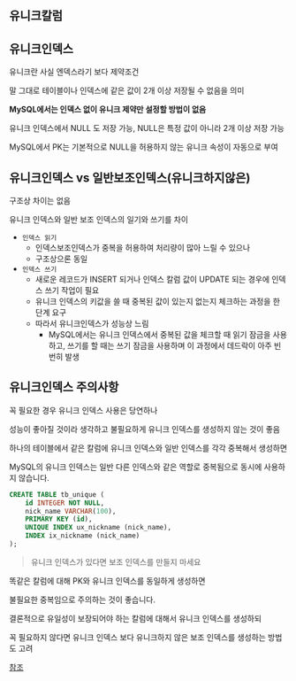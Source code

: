 ## 유니크칼럼







## 유니크인덱스

유니크란 사실 엔덱스라기 보다 제약조건

말 그대로 테이블이나 인덱스에 같은 값이 2개 이상 저장될 수 없음을 의미 

**MySQL에서는 인덱스 없이 유니크 제약만 설정할 방법이 없음**

유니크 인덱스에서 NULL 도 저장 가능, NULL은 특정 값이 아니라 2개 이상 저장 가능

MySQL에서 PK는 기본적으로 NULL을 허용하지 않는 유니크 속성이 자동으로 부여



## 유니크인덱스 vs 일반보조인덱스(유니크하지않은)

구조상 차이는 없음

유니크 인덱스와 일반 보조 인덱스의 일기와 쓰기를 차이

- `인덱스 읽기`
  - 인덱스보조인덱스가 중복을 허용하여 처리량이 많아 느릴 수 있으나
  - 구조상으론 동일
- `인덱스 쓰기`
  - 새로운 레코드가 INSERT 되거나 인덱스 칼럼 값이 UPDATE 되는 경우에 인덱스 쓰기 작업이 필요
  - 유니크 인덱스의 키값을 쓸 때 중복된 값이 있는지 없는지 체크하는 과정을 한 단계 요구
  - 따라서 유니크인덱스가 성능상 느림
    - MySQL에서는 유니크 인덱스에서 중복된 값을 체크할 때 읽기 잠금을 사용하고, 쓰기를 할 때는 쓰기 잠금을 사용하며
      이 과정에서 데드락이 아주 빈번히 발생



## 유니크인덱스 주의사항

꼭 필요한 경우 유니크 인덱스 사용은 당연하나

성능이 좋아질 것이라 생각하고 불필요하게 유니크 인덱스를 생성하지 않는 것이 좋음

하나의 테이블에서 같은 칼럼에 유니크 인덱스와 일반 인덱스를 각각 중복해서 생성하면 

MySQL의 유니크 인덱스는 일반 다른 인덱스와 같은 역할로 중복됨으로 동시에 사용하지 않습니다.

```sql
CREATE TABLE tb_unique (     
    id INTEGER NOT NULL,     
    nick_name VARCHAR(100),     
    PRIMARY KEY (id),     
    UNIQUE INDEX ux_nickname (nick_name),     
    INDEX ix_nickname (nick_name) 
);
```

> 유니크 인덱스가 있다면 보조 인덱스를 만들지 마세요



똑같은 칼럼에 대해 PK와 유니크 인덱스를 동일하게 생성하면

불필요한 중복임으로 주의하는 것이 좋습니다.

결론적으로 유일성이 보장되어야 하는 칼럼에 대해서 유니크 인덱스를 생성하되 

꼭 필요하지 않다면 유니크 인덱스 보다 유니크하지 않은 보조 인덱스를 생성하는 방법도 고려





[참조](https://12bme.tistory.com/150)